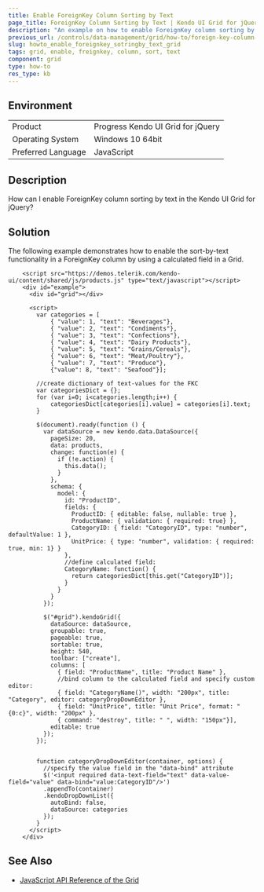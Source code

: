 ```yaml
---
title: Enable ForeignKey Column Sorting by Text
page_title: ForeignKey Column Sorting by Text | Kendo UI Grid for jQuery
description: "An example on how to enable ForeignKey column sorting by text in the Kendo UI Grid for jQuery."
previous_url: /controls/data-management/grid/how-to/foreign-key-column-sorting-by-text, /controls/data-management/grid/how-to/various/foreign-key-column-sorting-by-text
slug: howto_enable_foreignkey_sotringby_text_grid
tags: grid, enable, freignkey, column, sort, text
component: grid
type: how-to
res_type: kb
---
```


## Environment

<table>
 <tr>
  <td>Product</td>
  <td>Progress Kendo UI Grid for jQuery</td>
 </tr>
 <tr>
  <td>Operating System</td>
  <td>Windows 10 64bit</td>
 </tr>
 <tr>
  <td>Preferred Language</td>
  <td>JavaScript</td>
 </tr>
</table>

## Description

How can I enable ForeignKey column sorting by text in the Kendo UI Grid for jQuery?

## Solution

The following example demonstrates how to enable the sort-by-text functionality in a ForeignKey column by using a calculated field in a Grid.

```dojo
    <script src="https://demos.telerik.com/kendo-ui/content/shared/js/products.js" type="text/javascript"></script>
    <div id="example">
      <div id="grid"></div>

      <script>
        var categories = [
            { "value": 1, "text": "Beverages"},
            { "value": 2, "text": "Condiments"},
            { "value": 3, "text": "Confections"},
            { "value": 4, "text": "Dairy Products"},
            { "value": 5, "text": "Grains/Cereals"},
            { "value": 6, "text": "Meat/Poultry"},
            { "value": 7, "text": "Produce"},
            {"value": 8, "text": "Seafood"}];

        //create dictionary of text-values for the FKC
        var categoriesDict = {};
        for (var i=0; i<categories.length;i++) {
        	categoriesDict[categories[i].value] = categories[i].text;
        }

        $(document).ready(function () {
          var dataSource = new kendo.data.DataSource({
            pageSize: 20,
            data: products,
            change: function(e) {
              if (!e.action) {
                this.data();
              }
            },
            schema: {
              model: {
                id: "ProductID",
                fields: {
                  ProductID: { editable: false, nullable: true },
                  ProductName: { validation: { required: true} },
                  CategoryID: { field: "CategoryID", type: "number", defaultValue: 1 },
                  UnitPrice: { type: "number", validation: { required: true, min: 1} }
                },
                //define calculated field:
                CategoryName: function() {
                  return categoriesDict[this.get("CategoryID")];
                }
              }
            }
          });

          $("#grid").kendoGrid({
            dataSource: dataSource,
            groupable: true,
            pageable: true,
            sortable: true,
            height: 540,
            toolbar: ["create"],
            columns: [
              { field: "ProductName", title: "Product Name" },
              //bind column to the calculated field and specify custom editor:
              { field: "CategoryName()", width: "200px", title: "Category", editor: categoryDropDownEditor },
              { field: "UnitPrice", title: "Unit Price", format: "{0:c}", width: "200px" },
              { command: "destroy", title: " ", width: "150px"}],
            editable: true
          });
        });


        function categoryDropDownEditor(container, options) {
          //specify the value field in the "data-bind" attribute
          $('<input required data-text-field="text" data-value-field="value" data-bind="value:CategoryID"/>')
          .appendTo(container)
          .kendoDropDownList({
            autoBind: false,
            dataSource: categories
          });
        }
      </script>
    </div>
```

## See Also

* [JavaScript API Reference of the Grid](/api/javascript/ui/grid)
